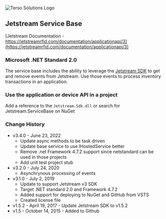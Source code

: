 ![Terso Solutions Logo](https://cdn.tersosolutions.com/github/TersoHorizontal_BlackGreen.png "Terso Solutions, Inc.")

## Jetstream Service Base
[Jetstream Documentation - https://jetstreamrfid.com/documentation/applicationapi/3](https://jetstreamrfid.com/documentation/applicationapi/3)
 
### Microsoft .NET Standard 2.0
The service base includes the ability to leverage the [Jetstream SDK](https://github.com/tersosolutions/JetstreamSDK-.NET) to get and remove events from Jetstream. Use those events to process inventory transactions in an application.

### Use the application or device API in a project
Add a reference to the `Jetstream.Sdk.dll` or search for Jetstream.ServiceBase on NuGet

### Change History
* v3.4.0 - June 23, 2022
  * Update async methods to be task driven
  * Update base service to use IHostedService better
  * Remove .net Framework 4.7.2 support since netstandard can be used in those projects
  * Add unit test project stub
* v3.2.0 - July 24, 2020
  * Asynchrynous processing of events
* v3.1.0 - July 2, 2019
  * Update to support Jetstream v3 SDK
  * Target .NET standard 2.0 and Framework 4.7.2
  * Added support for deploying to NuGet and GitHub from VSTS
  * Created license file
* v1.5.2 - April 19, 2017 - Update Jetstream SDK to v1.5.2
* v1.5 - October 14, 2015 - Added to Github